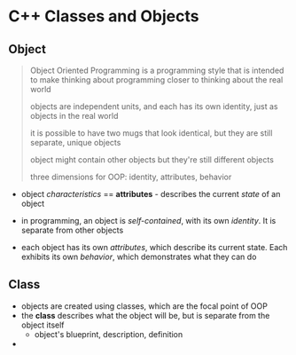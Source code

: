 # C++ Classes and Objects



## Object

> Object Oriented Programming is a programming style that is intended to make thinking about programming closer to thinking about the real world
>
> objects are independent units, and each has its own identity, just as objects in the real world
>
> it is possible to have two mugs that look identical, but they are still separate, unique objects
>
> object might contain other objects but they're still different objects
>
> three dimensions for OOP: identity, attributes, behavior

* object *characteristics* == **attributes** - describes the current *state* of an object

* in programming, an object is *self-contained*, with its own *identity*. It is separate from other objects
* each object has its own *attributes*, which describe its current state. Each exhibits its own *behavior*, which demonstrates what they can do



## Class

* objects are created using classes, which are the focal point of OOP
* the **class** describes what the object will be, but is separate from the object itself
  * object's blueprint, description, definition
* 